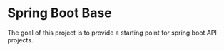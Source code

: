 # Spring Boot Base
The goal of this project is to provide a starting point for spring boot API projects.